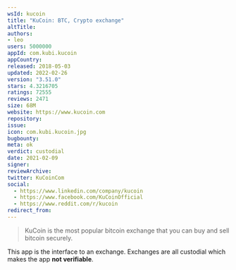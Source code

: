 ```yaml
---
wsId: kucoin
title: "KuCoin: BTC, Crypto exchange"
altTitle: 
authors:
- leo
users: 5000000
appId: com.kubi.kucoin
appCountry: 
released: 2018-05-03
updated: 2022-02-26
version: "3.51.0"
stars: 4.3216705
ratings: 72555
reviews: 2471
size: 68M
website: https://www.kucoin.com
repository: 
issue: 
icon: com.kubi.kucoin.jpg
bugbounty: 
meta: ok
verdict: custodial
date: 2021-02-09
signer: 
reviewArchive:
twitter: KuCoinCom
social:
  - https://www.linkedin.com/company/kucoin
  - https://www.facebook.com/KuCoinOfficial
  - https://www.reddit.com/r/kucoin
redirect_from:
---
```


> KuCoin is the most popular bitcoin exchange that you can buy and sell bitcoin
  securely.

This app is the interface to an exchange. Exchanges are all custodial which
makes the app **not verifiable**.
